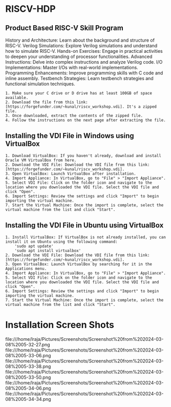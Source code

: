 # RISCV-HDP 

## Product Based RISC-V Skill Program

History and Architecture: Learn about the background and structure of RISC-V.
Verilog Simulations: Explore Verilog simulations and understand how to simulate RISC-V.
Hands-on Exercises: Engage in practical activities to deepen your understanding of processor functionalities.
Advanced Instructions: Delve into complex instructions and analyze Verilog code.
I/O Implementations: Master I/Os with real-world implementations.
Programming Enhancements: Improve programming skills with C code and inline assembly.
Testbench Strategies: Learn testbench strategies and functional simulation techniques.


    1. Make sure your C drive or D drive has at least 100GB of space available.
    2. Download the file from this link: [https://forgefunder.com/~kunal/riscv_workshop.vdi]. It's a zipped file.
    3. Once downloaded, extract the contents of the zipped file.
    4. Follow the instructions on the next page after extracting the file.

## Installing the VDI File in Windows using VirtualBox
   
    1. Download VirtualBox: If you haven't already, download and install Oracle VM VirtualBox from here.
    2. Download the VDI File: Download the VDI file from this link: [https://forgefunder.com/~kunal/riscv_workshop.vdi].
    3. Open VirtualBox: Launch VirtualBox after installation.
    4. Import Appliance: In VirtualBox, go to "File" > "Import Appliance".
    5. Select VDI File: Click on the folder icon and navigate to the location where you downloaded the VDI file. Select the VDI file and click "Open". 
    6. Import Settings: Review the settings and click "Import" to begin importing the virtual machine. 
    7. Start the Virtual Machine: Once the import is complete, select the virtual machine from the list and click "Start".

## Installing the VDI File in Ubuntu using VirtualBox

    1. Install VirtualBox: If VirtualBox is not already installed, you can install it on Ubuntu using the following command:
        'sudo apt update'
        'sudo apt install virtualbox'
    2. Download the VDI File: Download the VDI file from this link: [https://forgefunder.com/~kunal/riscv_workshop.vdi].
    3. Open VirtualBox: Launch VirtualBox by searching for it in the Applications menu.
    4. Import Appliance: In VirtualBox, go to "File" > "Import Appliance".
    5. Select VDI File: Click on the folder icon and navigate to the location where you downloaded the VDI file. Select the VDI file and click "Open".
    6. Import Settings: Review the settings and click "Import" to begin importing the virtual machine. 
    7. Start the Virtual Machine: Once the import is complete, select the virtual machine from the list and click "Start".

 # Installation Screen Shots
file:///home/lraja/Pictures/Screenshots/Screenshot%20from%202024-03-08%2005-32-27.png
file:///home/lraja/Pictures/Screenshots/Screenshot%20from%202024-03-08%2005-33-06.png
file:///home/lraja/Pictures/Screenshots/Screenshot%20from%202024-03-08%2005-33-38.png
file:///home/lraja/Pictures/Screenshots/Screenshot%20from%202024-03-08%2005-33-50.png
file:///home/lraja/Pictures/Screenshots/Screenshot%20from%202024-03-08%2005-34-06.png
file:///home/lraja/Pictures/Screenshots/Screenshot%20from%202024-03-08%2005-34-34.png

 

